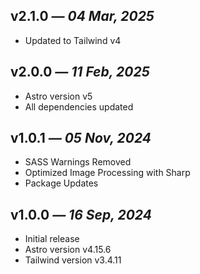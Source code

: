 ## v2.1.0 _— 04 Mar, 2025_

- Updated to Tailwind v4

## v2.0.0 _— 11 Feb, 2025_

- Astro version v5
- All dependencies updated

## v1.0.1 _— 05 Nov, 2024_

- SASS Warnings Removed
- Optimized Image Processing with Sharp
- Package Updates

## v1.0.0 _— 16 Sep, 2024_

- Initial release
- Astro version v4.15.6
- Tailwind version v3.4.11
